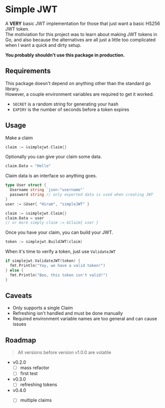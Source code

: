 # Simple JWT

A **VERY** basic JWT implementation for those that just want a basic HS256 JWT token.  
The motiviation for this project was to learn about making JWT tokens in Go, and also because the alternatives are all just a little too complicated when I want a quick and dirty setup.

**You probably shouldn't use this package in production.**

## Requirements

This package doesn't depend on anything other than the standard go library.  
However, a couple environment variables are required to get it worked.
- `SECRET` is a random string for generating your hash
- `EXPIRY` is the number of seconds before a token expires

## Usage

Make a claim
```go
claim := &simplejwt.Claim{}
```

Optionally you can give your claim some data.
```go
claim.Data = "Hello"
```

Claim data is an interface so anything goes.
```go
type User struct {
  Username string `json:"username"`
  password string // only exported data is used when creating JWT
}
user := &User{ "Hiram", "simpleJWT" }

claim := &simplejwt.Claim{}
claim.Data = user
// or more simply claim := &Claim{ user }
```

Once you have your claim, you can build your JWT.
```go
token := simplejwt.BuildJWT(claim)
```

When it's time to verify a token, just use `ValidateJWT`
```go
if simplejwt.ValidateJWT(token) {
  fmt.Println("Yay, we have a valid token!")
} else {
  fmt.Println("Boo, this token isn't valid!")
}
```

## Caveats

- Only supports a single Claim
- Refreshing isn't handled and must be done manually
- Required environment variable names are too general and can cause issues

## Roadmap

> All versions before version v1.0.0 are volatile

- v0.2.0
  - [ ] mass refactor
  - [ ] first test
- v0.3.0
  - [ ] refreshing tokens
- v0.4.0
  - [ ] multiple claims

